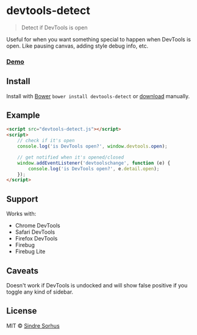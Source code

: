 # devtools-detect

> Detect if DevTools is open

Useful for when you want something special to happen when DevTools is open. Like pausing canvas, adding style debug info, etc.


### [Demo](http://sindresorhus.com/devtools-detect)


## Install

Install with [Bower](https://github.com/bower/bower) `bower install devtools-detect` or [download](https://github.com/sindresorhus/devtools-detect/raw/gh-pages/devtools-detect.js) manually.


## Example

```html
<script src="devtools-detect.js"></script>
<script>
	// check if it's open
	console.log('is DevTools open?', window.devtools.open);

	// get notified when it's opened/closed
	window.addEventListener('devtoolschange', function (e) {
		console.log('is DevTools open?', e.detail.open);
	});
</script>
```


## Support

Works with:

- Chrome DevTools
- Safari DevTools
- Firefox DevTools
- Firebug
- Firebug Lite


## Caveats

Doesn't work if DevTools is undocked and will show false positive if you toggle any kind of sidebar.


## License

MIT © [Sindre Sorhus](http://sindresorhus.com)
